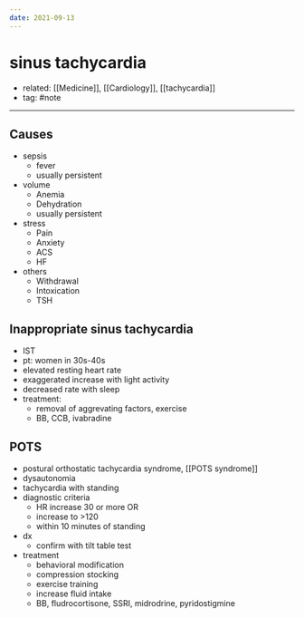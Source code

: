 ```yaml
---
date: 2021-09-13
---
```


# sinus tachycardia

- related: [[Medicine]], [[Cardiology]], [[tachycardia]]
- tag: #note
---

## Causes

- sepsis
	- fever
	- usually persistent
- volume
	- Anemia
	- Dehydration
	- usually persistent
- stress
	- Pain
	- Anxiety
	- ACS
	- HF
- others
	- Withdrawal
	- Intoxication
	- TSH

## Inappropriate sinus tachycardia

- IST
- pt: women in 30s-40s
- elevated resting heart rate
- exaggerated increase with light activity
- decreased rate with sleep
- treatment:
	- removal of aggrevating factors, exercise
	- BB, CCB, ivabradine

## POTS

- postural orthostatic tachycardia syndrome, [[POTS syndrome]]
- dysautonomia
- tachycardia with standing
- diagnostic criteria
	- HR increase 30 or more OR
	- increase to >120
	- within 10 minutes of standing
- dx
	- confirm with tilt table test
- treatment
	- behavioral modification
	- compression stocking
	- exercise training
	- increase fluid intake
	- BB, fludrocortisone, SSRI, midrodrine, pyridostigmine
